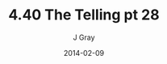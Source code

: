 ---
title: '4.40 The Telling pt 28'
alt: 'Mysteries of the Arcana'
date: '2014-02-09'
author: 'J Gray'
artist: 'Keira'
chapter: '4 In the Beginnings'
filler: false
---